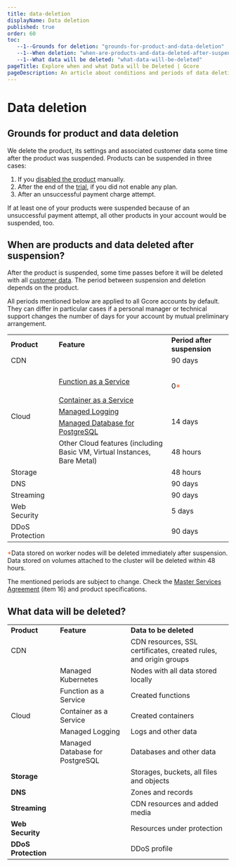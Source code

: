 ```yaml
---
title: data-deletion
displayName: Data deletion
published: true
order: 60
toc:
   --1--Grounds for deletion: "grounds-for-product-and-data-deletion"
   --1--When deletion: "when-are-products-and-data-deleted-after-suspension"
   --1--What data will be deleted: "what-data-will-be-deleted"
pageTitle: Explore when and what Data will be Deleted | Gcore
pageDescription: An article about conditions and periods of data deletion.
---
```

# Data deletion

## Grounds for product and data deletion

We delete the product, its settings and associated customer data some time after the product was suspended. Products can be suspended in three cases:

1. If you <a href="https://gcore.com/docs/account-settings/billing/disable-and-resume-a-service#disable-services" target="_blank">disabled the product</a> manually.
2. After the end of the <a href="https://gcore.com/docs/account-settings/billing/trial-conditions" target="_blank">trial</a>, if you did not enable any plan.
3. After an unsuccessful payment charge attempt. 

<alert-element type="caution" title="Caution">

If at least one of your products were suspended because of an unsuccessful payment attempt, all other products in your account would be suspended, too.

</alert-element>

## When are products and data deleted after suspension?

After the product is suspended, some time passes before it will be deleted with all <a href="https://gcore.com/docs/account-settings/billing/data-deletion#what-data-will-be-deleted" target="_blank">customer data</a>. The period between suspension and deletion depends on the product.  

<alert-element type="warning" title="Warning">

All periods mentioned below are applied to all Gcore accounts by default. They can differ in particular cases if a personal manager or technical support changes the number of days for your account by mutual preliminary arrangement.

</alert-element>

<table>
<tr>
<td>
<strong>Product</strong>
</td>
<td>
<strong>Feature</strong>
</td>
<td>
<strong>Period after suspension</strong>
</td>
</tr>
<tr>
<td>
CDN 
</td>
<td>&nbsp;</td>
<td>
90 days 
</td>
</tr>
<tr>
<td rowspan="6">
Cloud 
</td>
<td>
<a href="https://gcore.com/docs/cloud/kubernetes/about-gcore-kubernetes" target="_blank"></a>
</td>
<td rowspan="3">
0<span style="color:#FF5913">*</span>
</td>
</tr>
<tr>
<td>
<p><a href="https://gcore.com/docs/cloud/faas/about-function-as-a-service" target="_blank">Function as a Service</a>
</td>
</tr>
<tr>
<td>
<a href="https://gcore.com/docs/cloud/caas" target="_blank">Container as a Service</a>
</td>
</tr>
<tr>
<td>
<a href="https://gcore.com/docs/cloud/logging-as-a-service/about-logging-as-a-service" target="_blank">Managed Logging</a>
</td>
<td rowspan="2">
14 days 
</td>
</tr>
<tr>
<td>
<a href="https://gcore.com/docs/cloud/managed-database-postgresql" target="_blank">Managed Database for PostgreSQL</a> 
</td>
</tr>
<tr>
<td>
Other Cloud features (including Basic VM, Virtual Instances, Bare Metal) 
</td>
<td>
48 hours 
</td>
</tr>
<tr>
<td>
Storage 
</td>
<td>&nbsp;</td>
<td>
48 hours 
</td>
</tr>
<tr>
<td>
DNS 
</td>
<td>&nbsp;</td>
<td>
90 days 
</td>
</tr>
<tr>
<td>
Streaming 
</td>
<td>&nbsp;</td>
<td>
90 days 
</td>
</tr>
<tr>
<td>
Web Security 
</td>
<td>&nbsp;</td>
<td>
5 days 
</td>
</tr>
<tr>
<td>
DDoS Protection 
</td>
<td>&nbsp;</td>
<td>
90 days 
</td>
</tr>
</table>

<span style="color:#FF5913">*</span>Data stored on worker nodes will be deleted immediately after suspension. Data stored on volumes attached to the cluster will be deleted within 48 hours.

<alert-element type="caution" title="Caution">

The mentioned periods are subject to change. Check the <a href="https://gcore.com/legal" target="_blank">Master Services Agreement</a> (item 16) and product specifications.

</alert-element>

## What data will be deleted?

<table>
<tbody>
<tr>
<td>
<strong>Product</strong>
</td>
<td>
<strong>Feature</strong>
</td>
<td>
<strong>Data to be deleted</strong>
</td>
</tr>
<tr>
<td>
CDN 
</td>
<td>&nbsp;</td>
<td>
CDN resources, SSL certificates, created rules, and origin groups 
</td>
</tr>
<tr>
<td rowspan="5">
Cloud 
</td>
<td>
Managed Kubernetes 
</td>
<td>
Nodes with all data stored locally 
</td>
</tr>
<tr>
<td>
Function as a Service 
</td>
<td>
Created functions 
</td>
</tr>
<tr>
<td>
Container as a Service 
</td>
<td>
Created containers 
</td>
</tr>
<tr>
<td>
Managed Logging 
</td>
<td>
Logs and other data 
</td>
</tr>
<tr>
<td>
Managed Database for PostgreSQL 
</td>
<td>
Databases and other data 
</td>
</tr>
<tr>
<td>
<strong>Storage</strong>
</td>
<td>&nbsp;</td>
<td>
Storages, buckets, all files and objects 
</td>
</tr>
<tr>
<td>
<strong>DNS</strong>
</td>
<td>&nbsp;</td>
<td>
Zones and records 
</td>
</tr>
<tr>
<td>
<strong>Streaming</strong>
</td>
<td>&nbsp;</td>
<td>
CDN resources and added media 
</td>
</tr>
<tr>
<td>
<strong>Web Security</strong>
</td>
<td>&nbsp;</td>
<td>Resources under protection</td>
</tr>
<tr>
<td>
<strong>DDoS Protection</strong>
</td>
<td>&nbsp;</td>
<td>
DDoS profile 
</td>
</tr>
</tbody>
</table>